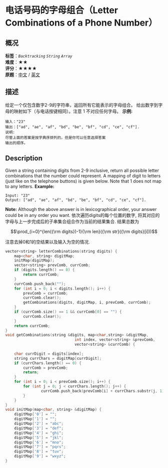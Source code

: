 # 电话号码的字母组合（Letter Combinations of a Phone Number）
## 概况
**标签**：*`Backtracking`*  *`String`*  *`Array`*<br>
**难度**：★★<br>
**评分**：★★★★<br>
**原题**：[中文](https://leetcode-cn.com/problems/letter-combinations-of-a-phone-number) / [英文](https://leetcode.com/problems/letter-combinations-of-a-phone-number)
## 描述
给定一个仅包含数字2-9的字符串，返回所有它能表示的字母组合。
给出数字到字母的映射如下（与电话按键相同）。注意 1 不对应任何字母。
**示例:**
```
输入："23"
输出：["ad", "ae", "af", "bd", "be", "bf", "cd", "ce", "cf"].
说明:
尽管上面的答案是按字典序排列的，但是你可以任意选择答案
输出的顺序。
```
## Description
Given a string containing digits from 2-9 inclusive, return all possible letter combinations that the number could represent.
A mapping of digit to letters (just like on the telephone buttons) is given below. Note that 1 does not map to any letters.
**Example:**
```
Input: "23"
Output: ["ad", "ae", "af", "bd", "be", "bf", "cd", "ce", "cf"].
```
**Note:**
Although the above answer is in lexicographical order, your answer could be in any order you want.
依次遍历digits的每个位置的数字, 将其对应的字母与上一步完成后的子串集合组合作为当前的结果集合.
结果总数为
```math
\prod_{i=0}^{len({\rm digits})-1}{\rm len}({\rm str}({\rm digits}[i]))
```
注意去掉0和1的空结果以及输入为空的情况.
```c++
vector<string> letterCombinations(string digits) {
	map<char, string> digitMap;
    initMap(digitMap);
    vector<string> prevComb, currComb;
    if (digits.length() == 0) {
    	return currComb;
    }
    currComb.push_back("");
    for (int i = 0; i < digits.length(); i++) {
    	prevComb = currComb;
    	currComb.clear();
    	getCombinations(digits, digitMap, i, prevComb, currComb);
    }
    if (currComb.size() == 1 && currComb[0] == "") {
    	currComb.clear();
    }
    return currComb;
}
void getCombinations(string &digits, map<char,string> &digitMap, 
							   int index, vector<string> &prevComb,
							   vector<string> &currComb) {
	
	char currDigit = digits[index];
	string currChars = digitMap[currDigit];
	if (currChars.length() == 0) {
		currComb = prevComb;
		return;
	}
	for (int i = 0; i < prevComb.size(); i++) {
		for (int j = 0; j < currChars.length(); j++) {
				currComb.push_back(prevComb[i] + currChars.substr(j, 1));
		}
	}
}
void initMap(map<char, string> &digitMap) {
	digitMap['0'] = "";
	digitMap['1'] = "";
	digitMap['2'] = "abc";
	digitMap['3'] = "def";
	digitMap['4'] = "ghi";
	digitMap['5'] = "jkl";
	digitMap['6'] = "mno";
	digitMap['7'] = "pqrs";
	digitMap['8'] = "tuv";
	digitMap['9'] = "wxyz";
}
```